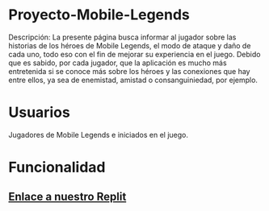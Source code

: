 # Proyecto-Mobile-Legends
 Descripción: La presente página busca informar al jugador sobre las historias de los héroes de Mobile Legends, el modo de ataque y daño de cada uno, todo eso con el fin de mejorar su experiencia en el juego. Debido que es sabido, por cada jugador, que la aplicación es mucho más entretenida si se conoce más sobre los héroes y las conexiones que hay entre ellos, ya sea de enemistad, amistad o consanguiniedad, por ejemplo. 

# Usuarios
Jugadores de Mobile Legends e iniciados en el juego. 
# Funcionalidad

## [Enlace a nuestro Replit](https://replit.com/@MarisolSolisFlores/Mostrando-los-Datos#index.html)
